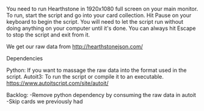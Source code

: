 You need to run Hearthstone in 1920x1080 full screen on your main monitor. To run, start the script and go into your card collection. Hit Pause on your keyboard to begin the script. You will need to let the script run without doing anything on your computer until it's done. You can always hit Escape to stop the script and exit from it.

We get our raw data from http://hearthstonejson.com/

Dependencies

Python: If you want to massage the raw data into the format used in the script.
Autoit3: To run the script or compile it to an executable. https://www.autoitscript.com/site/autoit/


Backlog:
-Remove python dependency by consuming the raw data in autoit
-Skip cards we previously had
